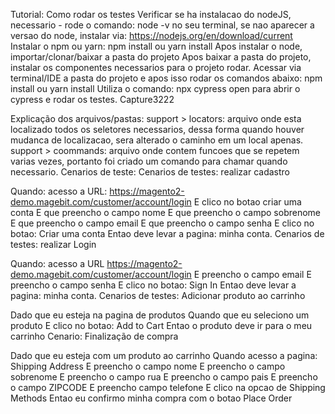 Tutorial: Como rodar os testes
Verificar se ha instalacao do nodeJS, necessario - rode o comando: node -v no seu terminal, se nao aparecer a versao do node, instalar via: https://nodejs.org/en/download/current
Instalar o npm ou yarn: npm install ou yarn install
Apos instalar o node, importar/clonar/baixar a pasta do projeto
Apos baixar a pasta do projeto, instalar os componentes necessarios para o projeto rodar. Acessar via terminal/IDE a pasta do projeto e apos isso rodar os comandos abaixo: npm install ou yarn install
Utiliza o comando: npx cypress open para abrir o cypress e rodar os testes.
Capture3222

Explicação dos arquivos/pastas:
support > locators: arquivo onde esta localizado todos os seletores necessarios, dessa forma quando houver mudanca de localizacao, sera alterado o caminho em um local apenas.
support > coommands: arquivo onde contem funcoes que se repetem varias vezes, portanto foi criado um comando para chamar quando necessario.
Cenarios de teste:
Cenarios de testes: realizar cadastro

Quando: acesso a URL: https://magento2-demo.magebit.com/customer/account/login
E clico no botao criar uma conta
E que preencho o campo nome
E que preencho o campo sobrenome
E que preencho o campo email
E que preencho o campo senha
E clico no botao: Criar uma conta
Entao deve levar a pagina: minha conta.
Cenarios de testes: realizar Login

Quando: acesso a URL https://magento2-demo.magebit.com/customer/account/login
E preencho o campo email
E preencho o campo senha
E clico no botao: Sign In
Entao deve levar a pagina: minha conta.
Cenarios de testes: Adicionar produto ao carrinho

Dado que eu esteja na pagina de produtos
Quando que eu seleciono um produto
E clico no botao: Add to Cart
Entao o produto deve ir para o meu carrinho
Cenario: Finalização de compra

Dado que eu esteja com um produto ao carrinho
Quando acesso a pagina: Shipping Address
E preencho o campo nome
E preencho o campo sobrenome
E preencho o campo rua
E preencho o campo pais
E preencho o campo ZIPCODE
E preencho campo telefone
E clico na opcao de Shipping Methods
Entao eu confirmo minha compra com o botao Place Order

